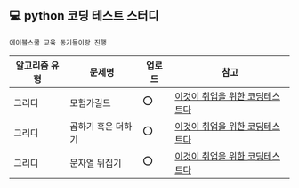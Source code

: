 ## 💻 python 코딩 테스트 스터디

```
에이블스쿨 교육 동기들이랑 진행
```
|알고리즘 유형|문제명|업로드|참고|
|------------|-----|----|----|
|그리디|모험가길드|⭕|[이것이 취업을 위한 코딩테스트다](https://github.com/ndb796/python-for-coding-test) |
|그리디|곱하기 혹은 더하기|⭕|[이것이 취업을 위한 코딩테스트다](https://github.com/ndb796/python-for-coding-test) |
|그리디|문자열 뒤집기|⭕|[이것이 취업을 위한 코딩테스트다](https://github.com/ndb796/python-for-coding-test) |